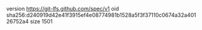 version https://git-lfs.github.com/spec/v1
oid sha256:d240919d42e41f3915ef4e08774981b1528a5f3f37110c0674a32a40126752a4
size 1501
